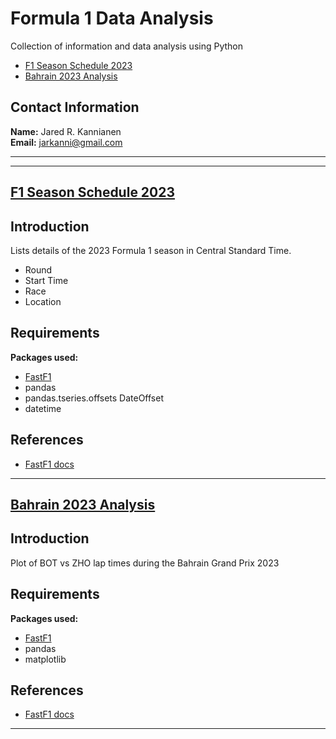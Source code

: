# Formula 1 Data Analysis
Collection of information and data analysis using Python
- [F1 Season Schedule 2023](https://github.com/JarKanni/F1/blob/main/schedule.py)
- [Bahrain 2023 Analysis](https://github.com/JarKanni/F1/blob/main/bahrain.py)



## Contact Information
**Name:** Jared R. Kannianen  
**Email:** jarkanni@gmail.com

---
---

## [F1 Season Schedule 2023](https://github.com/JarKanni/F1/blob/main/schedule.py)
## Introduction
Lists details of the 2023 Formula 1 season in Central Standard Time.
- Round
- Start Time
- Race
- Location

## Requirements
**Packages used:**
- [FastF1](https://github.com/theOehrly/Fast-F1)
- pandas
- pandas.tseries.offsets DateOffset
- datetime

## References
- [FastF1 docs](https://theoehrly.github.io/Fast-F1/)

---

## [Bahrain 2023 Analysis](https://github.com/JarKanni/F1/blob/main/bahrain.py)
## Introduction
Plot of BOT vs ZHO lap times during the Bahrain Grand Prix 2023

## Requirements
**Packages used:**
- [FastF1](https://github.com/theOehrly/Fast-F1)
- pandas
- matplotlib

## References
- [FastF1 docs](https://theoehrly.github.io/Fast-F1/)

---
